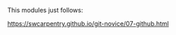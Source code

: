 
This modules just follows:

https://swcarpentry.github.io/git-novice/07-github.html


<!-- 
You can find intructor notes etc. here:

https://software-carpentry.org/lessons/
 -->